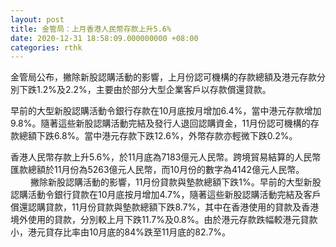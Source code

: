 ```yaml
---
layout: post
title: 金管局：上月香港人民幣存款上升5.6%
date: 2020-12-31 18:58:09.000000000 +08:00
categories: rthk
---
```


金管局公布，撇除新股認購活動的影響，上月份認可機構的存款總額及港元存款分別下跌1.2%及2.2%，主要由於部分大型企業客戶以存款償還貸款。

早前的大型新股認購活動令銀行存款在10月底按月增加6.4%，當中港元存款增加9.8%。隨著這些新股認購活動完結及發行人退回認購資金，11月份認可機構的存款總額下跌6.8%。當中港元存款下跌12.6%，外幣存款亦輕微下跌0.2%。

香港人民幣存款上升5.6%，於11月底為7183億元人民幣。跨境貿易結算的人民幣匯款總額於11月份為5263億元人民幣，而10月份的數字為4142億元人民幣。
　　 
撇除新股認購活動的影響，11月份貸款與墊款總額下跌1%。早前的大型新股認購活動令銀行貸款在10月底按月增加4.7%，隨著這些新股認購活動完結及客戶償還認購貸款，11月份貸款與墊款總額下跌8.7%，其中在香港使用的貸款及香港境外使用的貸款，分別較上月下跌11.7%及0.8%。由於港元存款跌幅較港元貸款小，港元貸存比率由10月底的84%跌至11月底的82.7%。
